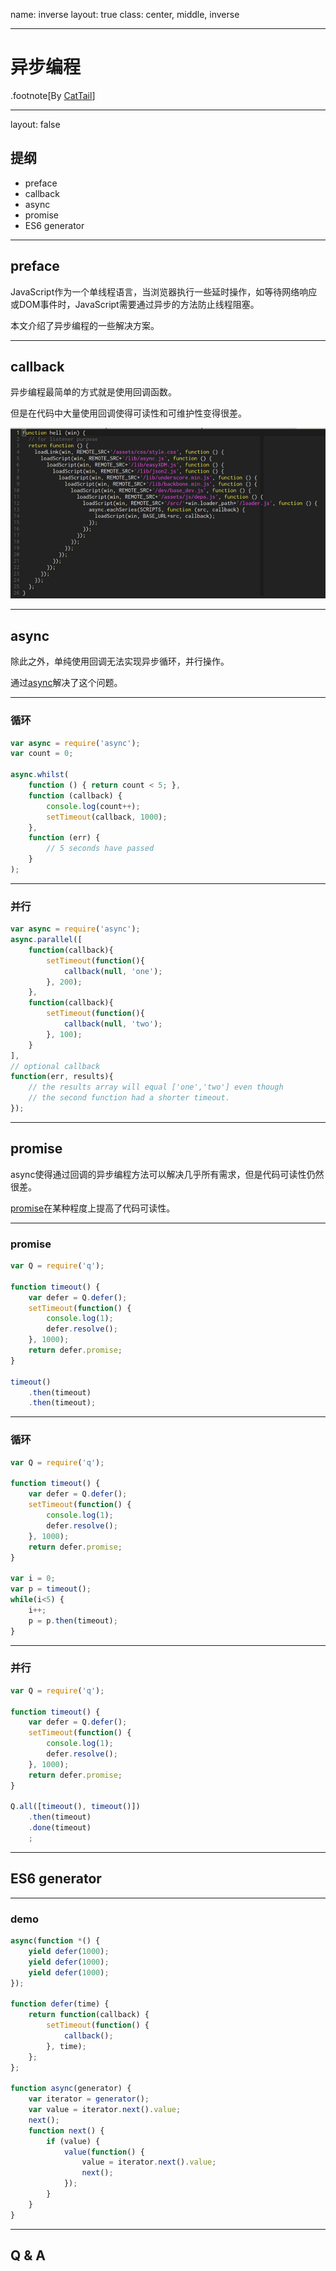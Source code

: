 name: inverse
layout: true
class: center, middle, inverse

---
# 异步编程

.footnote[By [CatTail](https://github.com/cattail)]

---
layout: false

## 提纲

* preface
* callback
* async
* promise
* ES6 generator

---
## preface

JavaScript作为一个单线程语言，当浏览器执行一些延时操作，如等待网络响应或DOM事件时，JavaScript需要通过异步的方法防止线程阻塞。

本文介绍了异步编程的一些解决方案。

---
## callback

异步编程最简单的方式就是使用回调函数。

但是在代码中大量使用回调使得可读性和可维护性变得很差。

![callback hell](/assets/callback-hell.png)

---
## async

除此之外，单纯使用回调无法实现异步循环，并行操作。

通过[async](https://github.com/caolan/async)解决了这个问题。

---
### 循环

```javascript
var async = require('async');
var count = 0;

async.whilst(
    function () { return count < 5; },
    function (callback) {
        console.log(count++);
        setTimeout(callback, 1000);
    },
    function (err) {
        // 5 seconds have passed
    }
);
```

---
### 并行

```javascript
var async = require('async');
async.parallel([
    function(callback){
        setTimeout(function(){
            callback(null, 'one');
        }, 200);
    },
    function(callback){
        setTimeout(function(){
            callback(null, 'two');
        }, 100);
    }
],
// optional callback
function(err, results){
    // the results array will equal ['one','two'] even though
    // the second function had a shorter timeout.
});
```

---
## promise

async使得通过回调的异步编程方法可以解决几乎所有需求，但是代码可读性仍然很差。

[promise](http://promises-aplus.github.io/promises-spec/)在某种程度上提高了代码可读性。

---
### promise

```javascript
var Q = require('q');

function timeout() {
    var defer = Q.defer();
    setTimeout(function() {
        console.log(1);
        defer.resolve();
    }, 1000);
    return defer.promise;
}

timeout()
    .then(timeout)
    .then(timeout);
```

---
### 循环

```javascript
var Q = require('q');

function timeout() {
    var defer = Q.defer();
    setTimeout(function() {
        console.log(1);
        defer.resolve();
    }, 1000);
    return defer.promise;
}

var i = 0;
var p = timeout();
while(i<5) {
    i++;
    p = p.then(timeout);
}
```

---
### 并行

```javascript
var Q = require('q');

function timeout() {
    var defer = Q.defer();
    setTimeout(function() {
        console.log(1);
        defer.resolve();
    }, 1000);
    return defer.promise;
}

Q.all([timeout(), timeout()])
    .then(timeout)
    .done(timeout)
    ;
```

---
## ES6 generator

---
### demo

```javascript
async(function *() {
    yield defer(1000);
    yield defer(1000);
    yield defer(1000);
});

function defer(time) {
    return function(callback) {
        setTimeout(function() {
            callback();
        }, time);
    };
};

function async(generator) {
    var iterator = generator();
    var value = iterator.next().value;
    next();
    function next() {
        if (value) {
            value(function() {
                value = iterator.next().value;
                next();
            });
        }
    }
}
```

---
## Q & A
